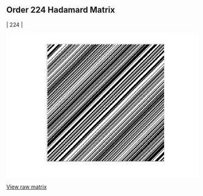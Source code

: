 ## Order 224 Hadamard Matrix

| 224 |

<img src="224.png" class="img-responsive" alt=""> 

[View raw matrix](order224.txt)
